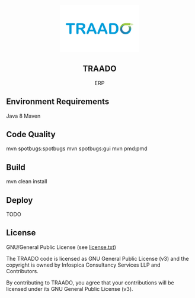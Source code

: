 

<div align="center">
    <a href="https://infospica.com">
        <img src="https://raw.githubusercontent.com/infospica/traado/main/TRAADO_logo.jpg" height="128">
    </a>
    <h2>TRAADO</h2>
    <p align="center">
        <p>ERP</p>
    </p>
</div>

## Environment Requirements

Java 8
Maven

## Code Quality

mvn spotbugs:spotbugs
mvn spotbugs:gui
mvn pmd:pmd

## Build

mvn clean install

## Deploy

TODO

## License

GNU/General Public License (see [license.txt](license.txt))

The TRAADO code is licensed as GNU General Public License (v3) and the copyright is owned by Infospica Consultancy Services LLP and Contributors.

By contributing to TRAADO, you agree that your contributions will be licensed under its GNU General Public License (v3).


